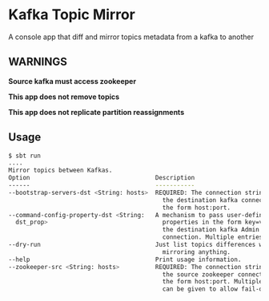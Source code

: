 # Kafka Topic Mirror

A console app that diff and mirror topics metadata from a kafka to another

## WARNINGS
**Source kafka must access zookeeper**

**This app does not remove topics**

**This app does not replicate partition reassignments**


## Usage

```bash
$ sbt run
....
Mirror topics between Kafkas.
Option                                   Description                            
------                                   -----------                            
--bootstrap-servers-dst <String: hosts>  REQUIRED: The connection string for    
                                           the destination kafka connection in  
                                           the form host:port.                  
--command-config-property-dst <String:   A mechanism to pass user-defined       
  dst_prop>                                properties in the form key=value to  
                                           the destination kafka Admin Client   
                                           connection. Multiple entries allowed.
--dry-run                                Just list topics differences without   
                                           mirroring anything.                  
--help                                   Print usage information.               
--zookeeper-src <String: hosts>          REQUIRED: The connection string for    
                                           the source zookeeper connection in   
                                           the form host:port. Multiple hosts   
                                           can be given to allow fail-over. ...
```